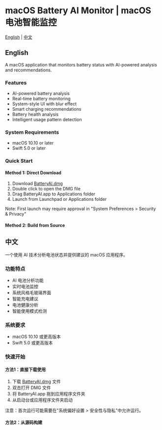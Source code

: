 # macOS Battery AI Monitor | macOS 电池智能监控

[English](#english) | [中文](#chinese)

<a name="english"></a>
## English

A macOS application that monitors battery status with AI-powered analysis and recommendations.

### Features
- AI-powered battery analysis
- Real-time battery monitoring
- System-style UI with blur effect
- Smart charging recommendations
- Battery health analysis
- Intelligent usage pattern detection

### System Requirements
- macOS 10.10 or later
- Swift 5.0 or later

### Quick Start

#### Method 1: Direct Download
1. Download [BatteryAI.dmg](releases/BatteryAI.dmg)
2. Double click to open the DMG file
3. Drag BatteryAI.app to Applications folder
4. Launch from Launchpad or Applications folder

Note: First launch may require approval in "System Preferences > Security & Privacy"

#### Method 2: Build from Source

<a name="chinese"></a>
## 中文

一个使用 AI 技术分析电池状态并提供建议的 macOS 应用程序。

### 功能特点
- AI 电池分析功能
- 实时电池监控
- 系统风格毛玻璃界面
- 智能充电建议
- 电池健康分析
- 智能使用模式检测

### 系统要求
- macOS 10.10 或更高版本
- Swift 5.0 或更高版本

### 快速开始

#### 方法1：直接下载使用
1. 下载 [BatteryAI.dmg](releases/BatteryAI.dmg) 文件
2. 双击打开 DMG 文件
3. 将 BatteryAI.app 拖到应用程序文件夹
4. 从启动台或应用程序文件夹启动

注意：首次运行可能需要在"系统偏好设置 > 安全性与隐私"中允许运行。

#### 方法2：从源码构建

